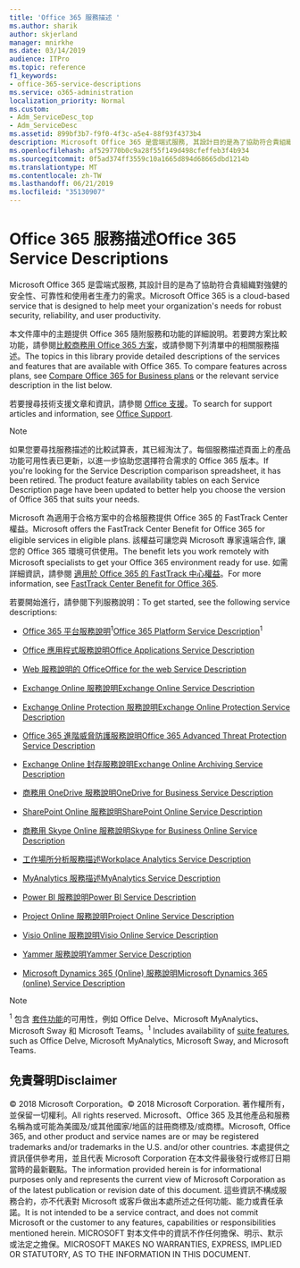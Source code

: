 ```yaml
---
title: 'Office 365 服務描述 '
ms.author: sharik
author: skjerland
manager: mnirkhe
ms.date: 03/14/2019
audience: ITPro
ms.topic: reference
f1_keywords:
- office-365-service-descriptions
ms.service: o365-administration
localization_priority: Normal
ms.custom:
- Adm_ServiceDesc_top
- Adm_ServiceDesc
ms.assetid: 899bf3b7-f9f0-4f3c-a5e4-88f93f4373b4
description: Microsoft Office 365 是雲端式服務, 其設計目的是為了協助符合貴組織對強健的安全性、可靠性和使用者生產力的需求。
ms.openlocfilehash: af529770b0c9a28f55f149d498cfeffeb3f4b934
ms.sourcegitcommit: 0f5ad374ff3559c10a1665d894d68665dbd1214b
ms.translationtype: MT
ms.contentlocale: zh-TW
ms.lasthandoff: 06/21/2019
ms.locfileid: "35130907"
---
```

# <a name="office-365-service-descriptions"></a><span data-ttu-id="90596-103">Office 365 服務描述</span><span class="sxs-lookup"><span data-stu-id="90596-103">Office 365 Service Descriptions</span></span> 

<span data-ttu-id="90596-104">Microsoft Office 365 是雲端式服務, 其設計目的是為了協助符合貴組織對強健的安全性、可靠性和使用者生產力的需求。</span><span class="sxs-lookup"><span data-stu-id="90596-104">Microsoft Office 365 is a cloud-based service that is designed to help meet your organization's needs for robust security, reliability, and user productivity.</span></span> 
  
<span data-ttu-id="90596-p101">本文件庫中的主題提供 Office 365 隨附服務和功能的詳細說明。若要跨方案比較功能，請參閱[比較商務用 Office 365 方案](http://go.microsoft.com/fwlink/?LinkID=799177&amp;clcid=0x409)，或請參閱下列清單中的相關服務描述。</span><span class="sxs-lookup"><span data-stu-id="90596-p101">The topics in this library provide detailed descriptions of the services and features that are available with Office 365. To compare features across plans, see [Compare Office 365 for Business plans](http://go.microsoft.com/fwlink/?LinkID=799177&amp;clcid=0x409) or the relevant service description in the list below.</span></span> 
  
<span data-ttu-id="90596-107">若要搜尋技術支援文章和資訊，請參閱 [Office 支援](https://support.office.com/)。</span><span class="sxs-lookup"><span data-stu-id="90596-107">To search for support articles and information, see [Office Support](https://support.office.com/).</span></span>
  
> [!NOTE]
> <span data-ttu-id="90596-p102">如果您要尋找服務描述的比較試算表，其已經淘汰了。每個服務描述頁面上的產品功能可用性表已更新，以進一步協助您選擇符合需求的 Office 365 版本。</span><span class="sxs-lookup"><span data-stu-id="90596-p102">If you're looking for the Service Description comparison spreadsheet, it has been retired. The product feature availability tables on each Service Description page have been updated to better help you choose the version of Office 365 that suits your needs.</span></span> 
  
<span data-ttu-id="90596-110">Microsoft 為適用于合格方案中的合格服務提供 Office 365 的 FastTrack Center 權益。</span><span class="sxs-lookup"><span data-stu-id="90596-110">Microsoft offers the FastTrack Center Benefit for Office 365 for eligible services in eligible plans.</span></span> <span data-ttu-id="90596-111">該權益可讓您與 Microsoft 專家遠端合作, 讓您的 Office 365 環境可供使用。</span><span class="sxs-lookup"><span data-stu-id="90596-111">The benefit lets you work remotely with Microsoft specialists to get your Office 365 environment ready for use.</span></span> <span data-ttu-id="90596-112">如需詳細資訊，請參閱 [適用於 Office 365 的 FastTrack 中心權益](https://docs.microsoft.com/fasttrack/O365-fasttrack-benefit-for-office-365)。</span><span class="sxs-lookup"><span data-stu-id="90596-112">For more information, see [FastTrack Center Benefit for Office 365](https://docs.microsoft.com/fasttrack/O365-fasttrack-benefit-for-office-365).</span></span>
  
<span data-ttu-id="90596-113">若要開始進行，請參閱下列服務說明：</span><span class="sxs-lookup"><span data-stu-id="90596-113">To get started, see the following service descriptions:</span></span>
  
- <span data-ttu-id="90596-114">[Office 365 平台服務說明](office-365-platform-service-description/office-365-platform-service-description.md)<sup>1</sup></span><span class="sxs-lookup"><span data-stu-id="90596-114">[Office 365 Platform Service Description](office-365-platform-service-description/office-365-platform-service-description.md)<sup>1</sup></span></span>
    
- [<span data-ttu-id="90596-115">Office 應用程式服務說明</span><span class="sxs-lookup"><span data-stu-id="90596-115">Office Applications Service Description</span></span>](office-applications-service-description/office-applications-service-description.md)
    
- [<span data-ttu-id="90596-116">Web 服務說明的 Office</span><span class="sxs-lookup"><span data-stu-id="90596-116">Office for the web Service Description</span></span>](office-online-service-description/office-online-service-description.md)
    
- [<span data-ttu-id="90596-117">Exchange Online 服務說明</span><span class="sxs-lookup"><span data-stu-id="90596-117">Exchange Online Service Description</span></span>](exchange-online-service-description/exchange-online-service-description.md)
    
- [<span data-ttu-id="90596-118">Exchange Online Protection 服務說明</span><span class="sxs-lookup"><span data-stu-id="90596-118">Exchange Online Protection Service Description</span></span>](exchange-online-protection-service-description/exchange-online-protection-service-description.md)
    
- [<span data-ttu-id="90596-119">Office 365 進階威脅防護服務說明</span><span class="sxs-lookup"><span data-stu-id="90596-119">Office 365 Advanced Threat Protection Service Description</span></span>](office-365-advanced-threat-protection-service-description.md)
    
- [<span data-ttu-id="90596-120">Exchange Online 封存服務說明</span><span class="sxs-lookup"><span data-stu-id="90596-120">Exchange Online Archiving Service Description</span></span>](exchange-online-archiving-service-description/exchange-online-archiving-service-description.md)
    
- [<span data-ttu-id="90596-121">商務用 OneDrive 服務說明</span><span class="sxs-lookup"><span data-stu-id="90596-121">OneDrive for Business Service Description</span></span>](onedrive-for-business-service-description.md)
    
- [<span data-ttu-id="90596-122">SharePoint Online 服務說明</span><span class="sxs-lookup"><span data-stu-id="90596-122">SharePoint Online Service Description</span></span>](sharepoint-online-service-description/sharepoint-online-service-description.md)
    
- [<span data-ttu-id="90596-123">商務用 Skype Online 服務說明</span><span class="sxs-lookup"><span data-stu-id="90596-123">Skype for Business Online Service Description</span></span>](skype-for-business-online-service-description/skype-for-business-online-service-description.md)
    
- [<span data-ttu-id="90596-124">工作場所分析服務描述</span><span class="sxs-lookup"><span data-stu-id="90596-124">Workplace Analytics Service Description</span></span>](workplace-analytics-service-description.md)

- [<span data-ttu-id="90596-125">MyAnalytics 服務描述</span><span class="sxs-lookup"><span data-stu-id="90596-125">MyAnalytics Service Description</span></span>](mya-service-description.md)
    
- [<span data-ttu-id="90596-126">Power BI 服務說明</span><span class="sxs-lookup"><span data-stu-id="90596-126">Power BI Service Description</span></span>](power-bi-service-description.md)
    
- [<span data-ttu-id="90596-127">Project Online 服務說明</span><span class="sxs-lookup"><span data-stu-id="90596-127">Project Online Service Description</span></span>](project-online-service-description/project-online-service-description.md)
    
- [<span data-ttu-id="90596-128">Visio Online 服務說明</span><span class="sxs-lookup"><span data-stu-id="90596-128">Visio Online Service Description</span></span>](visio-online-service-description/visio-online-service-description.md)
    
- [<span data-ttu-id="90596-129">Yammer 服務說明</span><span class="sxs-lookup"><span data-stu-id="90596-129">Yammer Service Description</span></span>](yammer-service-description/yammer-service-description.md)
    
- [<span data-ttu-id="90596-130">Microsoft Dynamics 365 (Online) 服務說明</span><span class="sxs-lookup"><span data-stu-id="90596-130">Microsoft Dynamics 365 (online) Service Description</span></span>](microsoft-dynamics-365-online-service-description.md)
    
> [!NOTE]
> <span data-ttu-id="90596-131"><sup>1</sup> 包含 [套件功能](https://technet.microsoft.com/EN-US/library/office-365-suite-features.aspx)的可用性，例如 Office Delve、Microsoft MyAnalytics、Microsoft Sway 和 Microsoft Teams。</span><span class="sxs-lookup"><span data-stu-id="90596-131"><sup>1</sup> Includes availability of [suite features](https://technet.microsoft.com/EN-US/library/office-365-suite-features.aspx), such as Office Delve, Microsoft MyAnalytics, Microsoft Sway, and Microsoft Teams.</span></span> 
  
## <a name="disclaimer"></a><span data-ttu-id="90596-132">免責聲明</span><span class="sxs-lookup"><span data-stu-id="90596-132">Disclaimer</span></span>

<span data-ttu-id="90596-133">© 2018 Microsoft Corporation。</span><span class="sxs-lookup"><span data-stu-id="90596-133">© 2018 Microsoft Corporation.</span></span> <span data-ttu-id="90596-134">著作權所有，並保留一切權利。</span><span class="sxs-lookup"><span data-stu-id="90596-134">All rights reserved.</span></span> <span data-ttu-id="90596-135">Microsoft、Office 365 及其他產品和服務名稱為或可能為美國及/或其他國家/地區的註冊商標及/或商標。</span><span class="sxs-lookup"><span data-stu-id="90596-135">Microsoft, Office 365, and other product and service names are or may be registered trademarks and/or trademarks in the U.S. and/or other countries.</span></span> <span data-ttu-id="90596-136">本處提供之資訊僅供參考用，並且代表 Microsoft Corporation 在本文件最後發行或修訂日期當時的最新觀點。</span><span class="sxs-lookup"><span data-stu-id="90596-136">The information provided herein is for informational purposes only and represents the current view of Microsoft Corporation as of the latest publication or revision date of this document.</span></span> <span data-ttu-id="90596-137">這些資訊不構成服務合約，亦不代表對 Microsoft 或客戶做出本處所述之任何功能、能力或責任承諾。</span><span class="sxs-lookup"><span data-stu-id="90596-137">It is not intended to be a service contract, and does not commit Microsoft or the customer to any features, capabilities or responsibilities mentioned herein.</span></span> <span data-ttu-id="90596-138">MICROSOFT 對本文件中的資訊不作任何擔保、明示、默示或法定之擔保。</span><span class="sxs-lookup"><span data-stu-id="90596-138">MICROSOFT MAKES NO WARRANTIES, EXPRESS, IMPLIED OR STATUTORY, AS TO THE INFORMATION IN THIS DOCUMENT.</span></span> 
  
